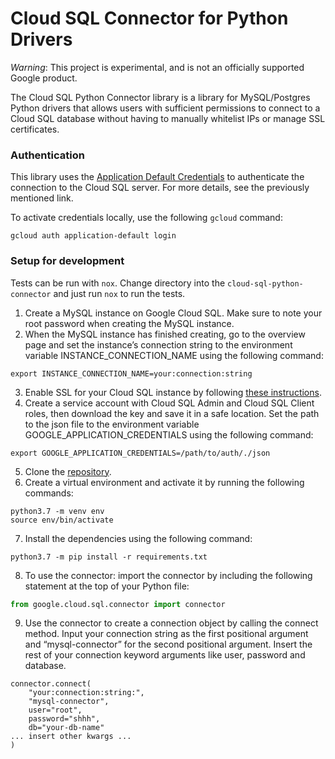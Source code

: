 # Cloud SQL Connector for Python Drivers
*Warning*: This project is experimental, and is not an officially supported Google product.

The Cloud SQL Python Connector library is a library for MySQL/Postgres Python
drivers that allows users with sufficient permissions to connect  to a Cloud SQL
database without having to manually whitelist IPs or manage SSL certificates.

### Authentication

This library uses the [Application Default Credentials](https://cloud.google.com/docs/authentication/production) to authenticate the
connection to the Cloud SQL server. For more details, see the previously
mentioned link.

To activate credentials locally, use the following `gcloud` command:

```
gcloud auth application-default login
```

### Setup for development

Tests can be run with `nox`. Change directory into the `cloud-sql-python-connector` and just run `nox` to run the tests.

1. Create a MySQL instance on Google Cloud SQL. Make sure to note your root password when creating the MySQL instance. 
2. When the MySQL instance has finished creating, go to the overview page and set the instance’s connection string to the environment variable INSTANCE_CONNECTION_NAME using the following command:
```
export INSTANCE_CONNECTION_NAME=your:connection:string
```
3. Enable SSL for your Cloud SQL instance by following [these instructions](https://cloud.google.com/sql/docs/mysql/configure-ssl-instance).
4. Create a service account with Cloud SQL Admin and Cloud SQL Client roles, then download the key and save it in a safe location. Set the path to the json file to the environment variable GOOGLE_APPLICATION_CREDENTIALS using the following command:
```
export GOOGLE_APPLICATION_CREDENTIALS=/path/to/auth/./json
```
5. Clone the [repository](https://github.com/GoogleCloudPlatform/cloud-sql-python-connector).
6. Create a virtual environment and activate it by running the following commands:
```
python3.7 -m venv env
source env/bin/activate
```
7. Install the dependencies using the following command:
```
python3.7 -m pip install -r requirements.txt
```
8. To use the connector: import the connector by including the following statement at the top of your Python file:
```Python
from google.cloud.sql.connector import connector
```
9. Use the connector to create a connection object by calling the connect method. Input your connection string as the first positional argument and “mysql-connector” for the second positional argument. Insert the rest of your connection keyword arguments like user, password and database.
```
connector.connect(
    "your:connection:string:", 
    "mysql-connector",
    user="root",
    password="shhh",
    db="your-db-name"
... insert other kwargs ...
)
```